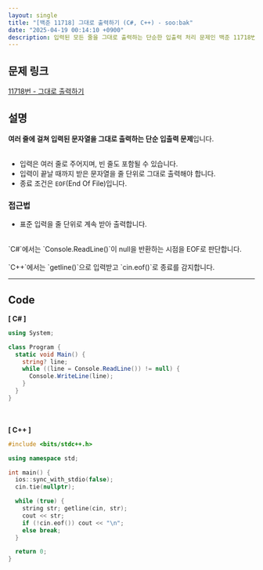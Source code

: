 ```yaml
---
layout: single
title: "[백준 11718] 그대로 출력하기 (C#, C++) - soo:bak"
date: "2025-04-19 00:14:10 +0900"
description: 입력된 모든 줄을 그대로 출력하는 단순한 입출력 처리 문제인 백준 11718번 그대로 출력하기 문제의 C# 및 C++ 풀이 및 해설
---
```


## 문제 링크
[11718번 - 그대로 출력하기](https://www.acmicpc.net/problem/11718)

## 설명
**여러 줄에 걸쳐 입력된 문자열을 그대로 출력하는 단순 입출력 문제**입니다.<br>
<br>

- 입력은 여러 줄로 주어지며, 빈 줄도 포함될 수 있습니다.<br>
- 입력이 끝날 때까지 받은 문자열을 줄 단위로 그대로 출력해야 합니다.<br>
- 종료 조건은 `EOF`(End Of File)입니다.<br>

### 접근법
- 표준 입력을 줄 단위로 계속 받아 출력합니다.<br>

<br>
`C#`에서는 `Console.ReadLine()`이 null을 반환하는 시점을 EOF로 판단합니다.<br>
<br>
`C++`에서는 `getline()`으로 입력받고 `cin.eof()`로 종료를 감지합니다.<br>

---

## Code
<b>[ C# ] </b>
<br>

```csharp
using System;

class Program {
  static void Main() {
    string? line;
    while ((line = Console.ReadLine()) != null) {
      Console.WriteLine(line);
    }
  }
}
```

<br><br>
<b>[ C++ ] </b>
<br>

```cpp
#include <bits/stdc++.h>

using namespace std;

int main() {
  ios::sync_with_stdio(false);
  cin.tie(nullptr);

  while (true) {
    string str; getline(cin, str);
    cout << str;
    if (!cin.eof()) cout << "\n";
    else break;
  }

  return 0;
}
```
